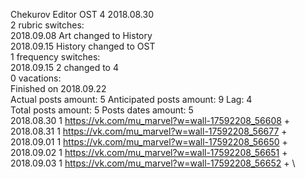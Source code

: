 Chekurov	Editor OST 4 2018.08.30\
2 rubric switches:\
2018.09.08 Art changed to History \
2018.09.15 History changed to OST \
1 frequency switches:\
2018.09.15 2 changed to 4 \
0 vacations:\
Finished on 2018.09.22\
Actual posts amount: 5 Anticipated posts amount: 9	 Lag: 4
\
Total posts amount: 5	Posts dates amount: 5\
2018.08.30 1 https://vk.com/mu_marvel?w=wall-17592208_56608 +	\
2018.08.31 1 https://vk.com/mu_marvel?w=wall-17592208_56677 +	\
2018.09.01 1 https://vk.com/mu_marvel?w=wall-17592208_56650 +	\
2018.09.02 1 https://vk.com/mu_marvel?w=wall-17592208_56651 +	\
2018.09.03 1 https://vk.com/mu_marvel?w=wall-17592208_56652 +	\

